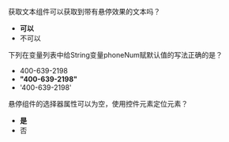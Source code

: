 获取文本组件可以获取到带有悬停效果的文本吗？
- **可以**
- 不可以

下列在变量列表中给String变量phoneNum赋默认值的写法正确的是？
-  400-639-2198
- **"400-639-2198"**
- '400-639-2198'

悬停组件的选择器属性可以为空，使用控件元素定位元素？
- **是**
- 否